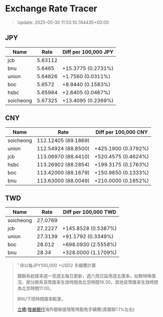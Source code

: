 # Exchange Rate Tracer

> Update: 2025-05-30 11:53:10.764435+00:00

## JPY

| Name      |    Rate | Diff per 100,000 JPY   |
|-----------|---------|------------------------|
| jcb       | 5.63112 |                        |
| bnu       | 5.6465  | +15.3775 (0.2731%)     |
| union     | 5.64826 | +1.7560 (0.0311%)      |
| boc       | 5.6572  | +8.9440 (0.1583%)      |
| hsbc      | 5.65984 | +2.6405 (0.0467%)      |
| soicheong | 5.67325 | +13.4095 (0.2369%)     |

## CNY

| Name      | Rate                | Diff per 100,000 CNY   |
|-----------|---------------------|------------------------|
| soicheong | 112.12405	(89.1869) |                        |
| union     | 112.54924	(88.8500) | +425.1900 (0.3792%)    |
| jcb       | 113.06970	(88.4410) | +520.4575 (0.4624%)    |
| hsbc      | 113.26902	(88.2854) | +199.3175 (0.1763%)    |
| boc       | 113.42000	(88.1679) | +150.9850 (0.1333%)    |
| bnu       | 113.63000	(88.0049) | +210.0000 (0.1852%)    |

## TWD

| Name      |    Rate | Diff per 100,000 TWD   |
|-----------|---------|------------------------|
| soicheong | 27.0769 |                        |
| jcb       | 27.2227 | +145.8528 (0.5387%)    |
| union     | 27.3139 | +91.1792 (0.3349%)     |
| boc       | 28.012  | +698.0930 (2.5558%)    |
| bnu       | 28.34   | +328.0000 (1.1709%)    |


> ¹ IB以每JPY100,000 +USD2 手續費計算
>
> 銀聯系統匯率週一至週五每日更新，週六周日延用週五匯率。如無特殊情況，部分歐系貨幣匯率生效時間為北京時間16:30，其他貨幣匯率生效時間為北京時間11:00。
>
> BNU下班時間匯率較差。
>
> [立橋](https://www.wlbank.com.mo/uploads/ueditor/file/20181211/1544536513900230.pdf)/[發展銀行](https://www.mdb.com.mo/Service_Charges_20230728.pdf)海外銀聯提現暫時豁免手續費(貴銀聯1.1%左右)

